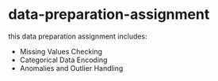 # data-preparation-assignment

this data preparation assignment includes:
- Missing Values Checking
- Categorical Data Encoding
- Anomalies and Outlier Handling

